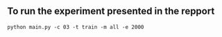 ## To run the experiment presented in the repport
```
python main.py -c 03 -t train -m all -e 2000
```
